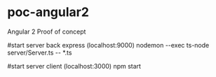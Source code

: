 # poc-angular2
Angular 2 Proof of concept

#start server back express (localhost:9000)
nodemon --exec ts-node server/Server.ts -- *.ts

#start server client (localhost:3000)
npm start


